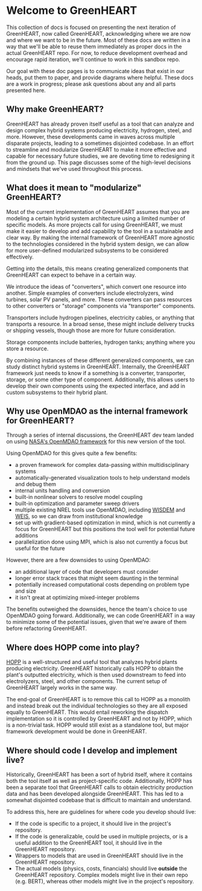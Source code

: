# Welcome to GreenHEART

This collection of docs is focused on presenting the next iteration of GreenHEART, now called GreenHEART, acknowledging where we are now and where we want to be in the future.
Most of these docs are written in a way that we'll be able to reuse them immediately as proper docs in the actual GreenHEART repo.
For now, to reduce development overhead and encourage rapid iteration, we'll continue to work in this sandbox repo.

Our goal with these doc pages is to communicate ideas that exist in our heads, put them to paper, and provide diagrams where helpful.
These docs are a work in progress; please ask questions about any and all parts presented here.

## Why make GreenHEART?

GreenHEART has already proven itself useful as a tool that can analyze and design complex hybrid systems producing electricity, hydrogen, steel, and more.
However, these developments came in waves across multiple disparate projects, leading to a sometimes disjointed codebase.
In an effort to streamline and modularize GreenHEART to make it more effective and capable for necessary future studies, we are devoting time to redesigning it from the ground up.
This page discusses some of the high-level decisions and mindsets that we've used throughout this process.

## What does it mean to "modularize" GreenHEART?

Most of the current implementation of GreenHEART assumes that you are modeling a certain hybrid system architecture using a limited number of specific models.
As more projects call for using GreenHEART, we must make it easier to develop and add capability to the tool in a sustainable and clear way.
By making the internal framework of GreenHEART more agnostic to the technologies considered in the hybrid system design, we can allow for more user-defined modularized subsystems to be considered effectively.

Getting into the details, this means creating generalized components that GreenHEART can expect to behave in a certain way.

We introduce the ideas of "converters", which convert one resource into another.
Simple examples of converters include electrolyzers, wind turbines, solar PV panels, and more.
These converters can pass resources to other converters or "storage" components via "transporter" components.

Transporters include hydrogen pipelines, electricity cables, or anything that transports a resource.
In a broad sense, these might include delivery trucks or shipping vessels, though those are more for future consideration.

Storage components include batteries, hydrogen tanks; anything where you store a resource.

By combining instances of these different generalized components, we can study distinct hybrid systems in GreenHEART.
Internally, the GreenHEART framework just needs to know if a something is a converter, transporter, storage, or some other type of component.
Additionally, this allows users to develop their own components using the expected interface, and add in custom subsystems to their hybrid plant.

## Why use OpenMDAO as the internal framework for GreenHEART?

Through a series of internal discussions, the GreenHEART dev team landed on using [NASA's OpenMDAO framework](https://github.com/OpenMDAO/OpenMDAO/) for this new version of the tool.

Using OpenMDAO for this gives quite a few benefits:
- a proven framework for complex data-passing within multidisciplinary systems
- automatically-generated visualization tools to help understand models and debug them
- internal units handling and conversion
- built-in nonlinear solvers to resolve model coupling
- built-in optimization and parameter sweep drivers
- multiple existing NREL tools use OpenMDAO, including [WISDEM](https://github.com/WISDEM/WISDEM/) and [WEIS](https://github.com/WISDEM/WEIS), so we can draw from institutional knowledge
- set up with gradient-based optimization in mind, which is not currently a focus for GreenHEART but this positions the tool well for potential future additions
- parallelization done using MPI, which is also not currently a focus but useful for the future

However, there are a few downsides to using OpenMDAO:
- an additional layer of code that developers must consider
- longer error stack traces that might seem daunting in the terminal
- potentially increased computational costs depending on problem type and size
- it isn't great at optimizing mixed-integer problems

The benefits outweighed the downsides, hence the team's choice to use OpenMDAO going forward.
Additionally, we can code GreenHEART in a way to minimize some of the potential issues, given that we're aware of them before refactoring GreenHEART.

## Where does HOPP come into play?

[HOPP](https://github.com/NREL/HOPP) is a well-structured and useful tool that analyzes hybrid plants producing electricity.
GreenHEART historically calls HOPP to obtain the plant's outputted electricity, which is then used downstream to feed into electrolyzers, steel, and other components.
The current setup of GreenHEART largely works in the same way.

The end-goal of GreenHEART is to remove this call to HOPP as a monolith and instead break out the individual technologies so they are all exposed equally to GreenHEART.
This would entail reworking the dispatch implementation so it is controlled by GreenHEART and not by HOPP, which is a non-trivial task.
HOPP would still exist as a standalone tool, but major framework development would be done in GreenHEART.

## Where should code I develop and implement live?

Historically, GreenHEART has been a sort of hybrid itself, where it contains both the tool itself as well as project-specific code.
Additionally, HOPP has been a separate tool that GreenHEART calls to obtain electricity production data and has been developed alongside GreenHEART.
This has led to a somewhat disjointed codebase that is difficult to maintain and understand.

To address this, here are guidelines for where code you develop should live:
- If the code is specific to a project, it should live in the project's repository.
- If the code is generalizable, could be used in multiple projects, or is a useful addition to the GreenHEART tool, it should live in the GreenHEART repository.
- Wrappers to models that are used in GreenHEART should live in the GreenHEART repository.
- The actual models (physics, costs, financials) should live **outside** the GreenHEART repository. Complex models might live in their own repo (e.g. BERT), whereas other models might live in the project's repository.
